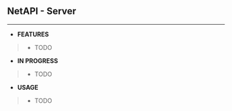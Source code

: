 ## NetAPI - Server
-----------
* **FEATURES**
> - TODO

* **IN PROGRESS**
> - TODO

* **USAGE**
>
> - TODO
>
